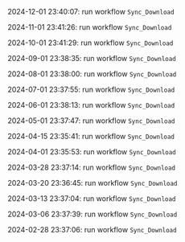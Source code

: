 2024-12-01 23:40:07: run workflow `Sync_Download` 

2024-11-01 23:41:26: run workflow `Sync_Download` 

2024-10-01 23:41:29: run workflow `Sync_Download` 

2024-09-01 23:38:35: run workflow `Sync_Download` 

2024-08-01 23:38:00: run workflow `Sync_Download` 

2024-07-01 23:37:55: run workflow `Sync_Download` 

2024-06-01 23:38:13: run workflow `Sync_Download` 

2024-05-01 23:37:47: run workflow `Sync_Download` 

2024-04-15 23:35:41: run workflow `Sync_Download` 

2024-04-01 23:35:53: run workflow `Sync_Download` 

2024-03-28 23:37:14: run workflow `Sync_Download` 

2024-03-20 23:36:45: run workflow `Sync_Download` 

2024-03-13 23:37:04: run workflow `Sync_Download` 

2024-03-06 23:37:39: run workflow `Sync_Download` 

2024-02-28 23:37:06: run workflow `Sync_Download` 


